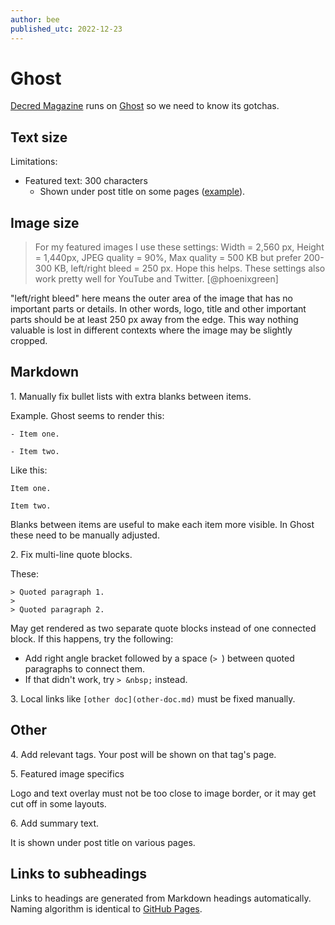 ```yaml
---
author: bee
published_utc: 2022-12-23
---
```


# Ghost

[Decred Magazine](https://www.decredmagazine.com/) runs on [Ghost](https://ghost.org/) so we need to know its gotchas.


## Text size

Limitations:

- Featured text: 300 characters
  - Shown under post title on some pages ([example](https://www.decredmagazine.com/tag/articles/)).


## Image size

> For my featured images I use these settings: Width = 2,560 px, Height = 1,440px, JPEG quality = 90%, Max quality = 500 KB but prefer 200-300 KB, left/right bleed = 250 px. Hope this helps. These settings also work pretty well for YouTube and Twitter. \[@phoenixgreen\]

"left/right bleed" here means the outer area of the image that has no important parts or details. In other words, logo, title and other important parts should be at least 250 px away from the edge. This way nothing valuable is lost in different contexts where the image may be slightly cropped.


## Markdown

1\. Manually fix bullet lists with extra blanks between items.

Example. Ghost seems to render this:

```
- Item one.

- Item two.
```

Like this:

```
Item one.

Item two.
```

Blanks between items are useful to make each item more visible. In Ghost these need to be manually adjusted.

2\. Fix multi-line quote blocks.

These:

```
> Quoted paragraph 1.
> 
> Quoted paragraph 2.
```

May get rendered as two separate quote blocks instead of one connected block. If this happens, try the following:

- Add right angle bracket followed by a space (`> `) between quoted paragraphs to connect them.
- If that didn't work, try `> &nbsp;` instead.

3\. Local links like `[other doc](other-doc.md)` must be fixed manually.


## Other

4\. Add relevant tags. Your post will be shown on that tag's page.

5\. Featured image specifics

Logo and text overlay must not be too close to image border, or it may get cut off in some layouts.

6\. Add summary text.

It is shown under post title on various pages.


## Links to subheadings

Links to headings are generated from Markdown headings automatically. Naming algorithm is identical to [GitHub Pages](platforms.md#links-to-subheadings).
